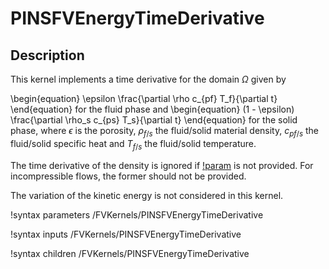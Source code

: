 # PINSFVEnergyTimeDerivative

## Description

This kernel implements a time derivative for the domain $\Omega$ given by

\begin{equation}
\epsilon \frac{\partial \rho c_{pf} T_f}{\partial t}
\end{equation}
for the fluid phase and
\begin{equation}
(1 - \epsilon) \frac{\partial \rho_s c_{ps} T_s}{\partial t}
\end{equation}
for the solid phase, where $\epsilon$ is the porosity, $\rho_{f/s}$ the fluid/solid material density, $c_{pf/s}$ the fluid/solid specific heat and $T_{f/s}$ the fluid/solid temperature.

The time derivative of the density is ignored if [!param](/FVKernels/PINSFVEnergyTimeDerivative/drho_dt) is not provided. For incompressible flows, the former should not be provided.

The variation of the kinetic energy is not considered in this kernel.

!syntax parameters /FVKernels/PINSFVEnergyTimeDerivative

!syntax inputs /FVKernels/PINSFVEnergyTimeDerivative

!syntax children /FVKernels/PINSFVEnergyTimeDerivative
